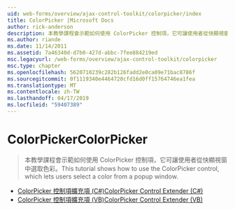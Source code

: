 ```yaml
---
uid: web-forms/overview/ajax-control-toolkit/colorpicker/index
title: ColorPicker |Microsoft Docs
author: rick-anderson
description: 本教學課程會示範如何使用 ColorPicker 控制項，它可讓使用者從快顯視窗中選取色彩。
ms.author: riande
ms.date: 11/14/2011
ms.assetid: 7a46340d-d7b0-427d-abbc-7fee884219ed
msc.legacyurl: /web-forms/overview/ajax-control-toolkit/colorpicker
msc.type: chapter
ms.openlocfilehash: 5620710239c282b126fadd2e0ca09e71bac8786f
ms.sourcegitcommit: 0f1119340e4464720cfd16d0ff15764746ea1fea
ms.translationtype: MT
ms.contentlocale: zh-TW
ms.lasthandoff: 04/17/2019
ms.locfileid: "59407389"
---
```

# <a name="colorpicker"></a><span data-ttu-id="c54f2-103">ColorPicker</span><span class="sxs-lookup"><span data-stu-id="c54f2-103">ColorPicker</span></span>

> <span data-ttu-id="c54f2-104">本教學課程會示範如何使用 ColorPicker 控制項，它可讓使用者從快顯視窗中選取色彩。</span><span class="sxs-lookup"><span data-stu-id="c54f2-104">This tutorial shows how to use the ColorPicker control, which lets users select a color from a popup window.</span></span>


- [<span data-ttu-id="c54f2-105">ColorPicker 控制項擴充項 (C#)</span><span class="sxs-lookup"><span data-stu-id="c54f2-105">ColorPicker Control Extender (C#)</span></span>](using-the-colorpicker-control-extender-cs.md)
- [<span data-ttu-id="c54f2-106">ColorPicker 控制項擴充項 (VB)</span><span class="sxs-lookup"><span data-stu-id="c54f2-106">ColorPicker Control Extender (VB)</span></span>](using-the-colorpicker-control-extender-vb.md)
